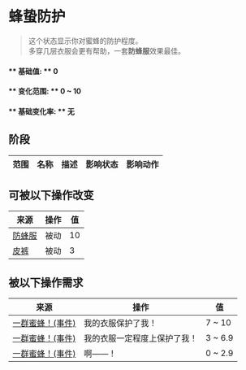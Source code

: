 # 蜂蛰防护  
> 这个状态显示你对蜜蜂的防护程度。<br>多穿几层衣服会更有帮助，一套<b>防蜂服</b>效果最佳。  
  
#### ** 基础值: ** 0   
#### ** 变化范围: ** 0 ~ 10  
#### ** 基础变化率: ** 无   
## 阶段  
范围  |  名称  |  描述  |  影响状态  |  影响动作  
----  |  ----  |  ----  |  ----  |  ----  
## 可被以下操作改变  
来源  |  操作  |  值  
----  |  ----  |  ----  
[防蜂服](BeeSuit.md)  |  被动  |  10  
[皮裤](LeatherPants.md)  |  被动  |  3  
## 被以下操作需求  
来源  |  操作  |  值  
----  |  ----  |  ----  
[一群蜜蜂！(事件)](Event_BeesSwarming.md)  |  我的衣服保护了我！  |  7 ~ 10  
[一群蜜蜂！(事件)](Event_BeesSwarming.md)  |  我的衣服一定程度上保护了我！  |  3 ~ 6.9  
[一群蜜蜂！(事件)](Event_BeesSwarming.md)  |  啊——！  |  0 ~ 2.9  


<script>document.title="蜂蛰防护 - 卡牌生存百科 Card Survival Wiki";</script>